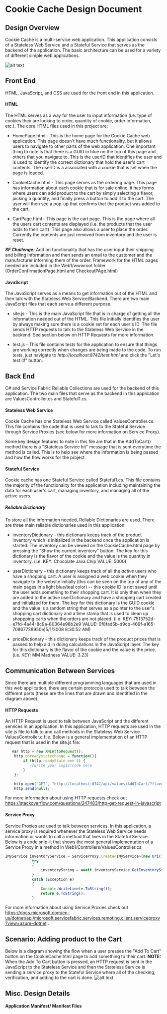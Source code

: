 # Cookie Cache Design Document

## Design Overview
Cookie Cache is a multi-service web application. This application consists of a Stateless Web Service and a Stateful Service that serves as the backend of the application. The basic architecture can be used for a variety of different simple web applications.

![alt text](https://github.com/krebcarl/CookieCache/blob/carly1/Design%20Flow%20Diagram.JPG "Log Title Text 2")

## Front End
HTML, JavaScript, and CSS are used for the front end in this application. 

#### HTML
The HTML serves as a way for the user to input information (i.e. type of cookies they are looking to order, quantity of cookie, order information, etc.). The core HTML files used in this project are: 

- HomePage.html - This is the home page for the Cookie Cache web application. This page doesn't have much functionality, but it allows users to navigate to other parts of the web application. One important thing to note is that there is a GUID in blue on the top of this page and others that you navigate to. This is the userID that identifies the user and is used to identify the correct dictionary that hold the user's cart contents. The userID is a associated with a cookie that is set when the page is loaded.

- CookieCache.html - This page serves as the ordering page. This page has information about each cookie that is for sale online, it has forms where users can add product to the cart by simply selecting a flavor, picking a quantity, and finally press a button to add it to the cart. The user will then see a pop-up that confirms that the product was added to the cart. 

- CartPage.html - This page is the cart page. This is the page where all the users cart contents are displayed (i.e. the products that the user adds to their cart). This page also allows a user to place the order. Currently the contents are just removed from inventory and the user is reset. 

***SF Challenge:*** Add on functionality that has the user input their shipping and billing information and then sends an email to the customer and the manufacturer informing them of the order. Framework for the HTML pages needed are included in the Web1/wwwroot folder (OrderConfirmationPage.html and CheckoutPAge.html)

#### JavaScript
The JavaScript serves as a means to get information out of the HTML and then talk with the Stateless Web Service/Backend. There are two main JavaScript files that each serve a different purpose.

- site.js - This is the main JavaScript file that is in charge of getting all the information needed out of the HTML. This file initially identifies the user by always making sure there is a cookie set for each user's ID. The file sends HTTP requests to talk to the Stateless Web Service in the backend. See section below on HTTP Requests for more information. 

- test.js - This file contains tests for the application to ensure that things are working correctly when changes are being made to the code. To run tests, just navigate to *http://localhost:8742/test.html* and click the "Let's test it!" button. 

## Back End
C# and Service Fabric Reliable Collections are used for the backend of this application. The two main files that serve as the backend in this application are ValuesController.cs and Stateful1.cs.

#### Stateless Web Service
Cookie Cache has one Stateless Web Service called ValuesController.cs. This file contains the code that is used to talk to the Stateful Service through Service Proxies (see below for more information on Service Proxy). 

Some key design features to note in this file are that in the AddToCart() method there is a "Stateless Service hit" message that is sent everytime the method is called. This is to help see where the information is being passed and how the flow works for the project.

#### Stateful Service
Cookie cache has one Stateful Service called Stateful1.cs. This file contains the majority of the functionality for the application including maintaining the data for each user's cart, managing inventory, and managing all of the active users. 

##### Reliable Dictionary
To store all the information needed, Reliable Dictionaries are used. There are three main reliable dictionaries used in this application:

- inventoryDictionary - this dictionary keeps track of the product inventory which is initialized in the backend once the application is started. The inventory can be viewed on the CookieCache.html page by pressing the "Show the current inventory" button. The key for this dictionary is the flavor of the cookie and the value is the quantity in inventory. (i.e. KEY: Chocolate Java Chip VALUE: 5000)

- userDictionary - this dictionary keeps track of all the *active* users who have a shopping cart. A user is assigned a web cookie when they navigate to the website initially (this can be seen on the top of any of the main pages in a light blue/teal color) -- this cookie ID is not saved until the user adds something to their shopping cart. It is only then when they are added to the active userDictionary and have a shopping cart created and initialized for them. The key for this dictionary is the GUID cookie and the value is a random string that serves as a pointer to the user's shopping cart dictionary and a time stamp that is used to clean up shoppping carts when the orders are not placed. (i.e. KEY: 7513752d-e7fd-4a44-8c9a-80364e98b2e9 VALUE: 0f8fad5b-d9cb-469f-a165-70867728950e|5/1/2008 8:30:52 AM)

- priceDictionary - this dictionary keeps track of the product prices that is passed to help aid in doing calculations in the JavaScript layer. The key for this dictionary is the flavor of the cookie and the value is the price. (i.e. KEY: MM Madness VALUE: 3.23) 


## Communication Between Services
Since there are multiple different programming languages that are used in this web application, there are certain protocols used to talk between the different parts (these are the lines that are drawn and identified in the diagram above).

#### HTTP Requests
An HTTP Request is used to talk between JavaScript and the different services in an application. In this application, HTTP requests are used in the site.js file to talk to and call methods in the Stateless Web Service ValuesController.c file. Below is a general implementation of an HTTP request that is used in the site.js file:

```javascript
   var http = new XMLHttpRequest();
    http.onreadystatechange = function(){
        if (http.readyState === 4) {
           //write your logic/code here 
        }
    };

    http.open("GET", "http://localhost:8742/api/values/AddToCart/?flavor=" + flavor + "&quantity=" + quantity + "&userID=" + userID, true); // true for asynchronous 
    http.send(null);
```
For more information about using HTTP requests check out https://stackoverflow.com/questions/247483/http-get-request-in-javascript 

#### Service Proxy
Service Proxies are used to talk between services. In this application, a service proxy is required whenever the Stateless Web Service needs information or wants to call a method that lives in the Stateful Service. Below is a code snip-it that shows the most general implementation of a Service Proxy in a method in Web1/Controllers/ValuesController.cs:

```javascript
IMyService inventoryService = ServiceProxy.Create<IMyService>(new Uri("fabric:/Application8/Stateful1"), new ServicePartitionKey(0));
            try
            {
                inventoryString = await inventoryService.GetInventoryString();
            }
            catch (Exception e)
            {
                Console.WriteLine(e.ToString());
                return e.ToString();
            }
```
For more information about using Service Proxies check out https://docs.microsoft.com/en-us/dotnet/api/microsoft.servicefabric.services.remoting.client.serviceproxy?view=azure-dotnet .

## Scenario: Adding product to the Cart 
Below is a diagram showing the flow when a user presses the "Add To Cart" button on the CookieCache.html page to add something to their cart. **NOTE:** When the Add To Cart button is pressed, an HTTP request is sent in the JavaScript to the Stateless Service and then the Stateless Service is sending a service proxy to the Stateful Service where all of the checking, verification, and adding to the cart is done. 
![alt text](https://github.com/krebcarl/CookieCache/blob/carly1/Add%20to%20Cart%20Design%20Flow%20Diagram.JPG "Log Title Text 2")


## Misc. Design Details
#### Application Manifest/ Manifest Files
